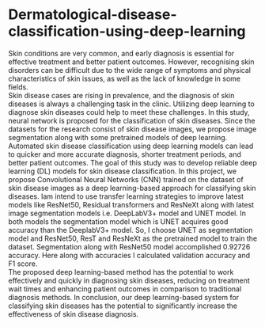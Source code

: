 # Dermatological-disease-classification-using-deep-learning

Skin conditions are very common, and early diagnosis is essential for effective treatment and better patient outcomes. However, recognising skin disorders can be difficult due to the wide range of symptoms and physical characteristics of skin issues, as well as the lack of knowledge in some fields.  
Skin disease cases are rising in prevalence, and the diagnosis of skin diseases is always a challenging task in the clinic. Utilizing deep learning to diagnose skin diseases could help to meet these challenges. In this study, neural network is proposed for the classification of skin diseases. Since the datasets for the research consist of skin disease images, we propose image segmentation along with some pretrained models of deep learning.
 Automated skin disease classification using deep learning models can lead to quicker and more accurate diagnosis, shorter treatment periods, and better patient outcomes. The goal of this study was to develop reliable deep learning (DL) models for skin disease classification.
In this project, we propose Convolutional Neural Networks (CNN) trained on the dataset of skin disease images as a deep learning-based approach for classifying skin diseases. Iam intend to use transfer learning strategies to improve latest models like ResNet50, Residual transformers and ResNeXt along with latest image segmentation models i.e. DeepLabV3+ model and UNET model. In both models the segmentation model which is UNET acquires good accuracy than the DeeplabV3+ model. So, I choose UNET as segmentation model and ResNet50, ResT and ResNeXt as the pretrained model to train the dataset. Segmentation along with ResNet50 model accomplished 0.92726 accuracy. Here along with accuracies I calculated validation accuracy and F1 score.  
The proposed deep learning-based method has the potential to work effectively and quickly in diagnosing skin diseases, reducing on treatment wait times and enhancing patient outcomes in comparison to traditional diagnosis methods. In conclusion, our deep learning-based system for classifying skin diseases has the potential to significantly increase the effectiveness of skin disease diagnosis.

